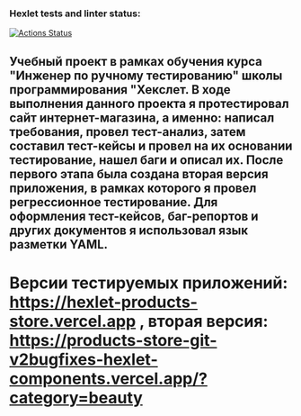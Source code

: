 ### Hexlet tests and linter status:
[![Actions Status](https://github.com/AntonyDn/qa-engineer-project-84/actions/workflows/hexlet-check.yml/badge.svg)](https://github.com/AntonyDn/qa-engineer-project-84/actions)
## Учебный проект в рамках обучения курса "Инженер по ручному тестированию" школы программирования "Хекслет. В ходе выполнения данного проекта я протестировал сайт интернет-магазина, а именно: написал требования, провел тест-анализ, затем составил тест-кейсы и провел на их основании тестирование, нашел баги и описал их. После первого этапа была создана вторая версия приложения, в рамках которого я провел регрессионное тестирование. Для оформления тест-кейсов, баг-репортов и других документов я использовал язык разметки YAML.
# Версии тестируемых приложений: https://hexlet-products-store.vercel.app , вторая версия: https://products-store-git-v2bugfixes-hexlet-components.vercel.app/?category=beauty
